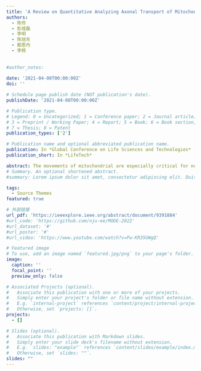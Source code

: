 ```yaml
---
title: 'A Review on Quantitative Analyzing Axonal Transport of Mitochondria'
authors:
  - 陈佟
  - 彭成磊
  - 李明
  - 陈旭东
  - 都思丹
  - 李杨
  
  
#author_notes:
  
date: '2021-04-08T00:00:00Z'
doi: ''

# Schedule page publish date (NOT publication's date).
publishDate: '2021-04-08T00:00:00Z'

# Publication type.
# Legend: 0 = Uncategorized; 1 = Conference paper; 2 = Journal article;
# 3 = Preprint / Working Paper; 4 = Report; 5 = Book; 6 = Book section;
# 7 = Thesis; 8 = Patent
publication_types: ['2']

# Publication name and optional abbreviated publication name.
publication: In *Global Conference on Life Sciences and Technologies*
publication_short: In *LifeTech*

abstract: The movements of mitochondrial are especially critical for neuronal growth and function. However, to analyze and quantify this process is technically challenging. Different from traditional hand-drawn method which lacks efficiency, we focus on automatic methods, which consist three key aspects (image enhancement, trajectories tracking and quantitative analyzing) and provide a discussion about different issues in these steps.
# Summary. An optional shortened abstract.
#summary: Lorem ipsum dolor sit amet, consectetur adipiscing elit. Duis posuere tellus ac convallis placerat. Proin tincidunt magna sed ex sollicitudin condimentum.

tags:
  - Source Themes
featured: true

# 外部链接
url_pdf: 'https://ieeexplore.ieee.org/abstract/document/9391884'
#url_code: 'https://github.com/nju-ee/MODE-2022'
#url_dataset: '#'
#url_poster: '#'
#url_video: 'https://www.youtube.com/watch?v=Fw-KR35UWgQ'

# Featured image
# To use, add an image named `featured.jpg/png` to your page's folder.
image:
  caption: ''
  focal_point: ''
  preview_only: false

# Associated Projects (optional).
#   Associate this publication with one or more of your projects.
#   Simply enter your project's folder or file name without extension.
#   E.g. `internal-project` references `content/project/internal-project/index.md`.
#   Otherwise, set `projects: []`.
projects:
  - []

# Slides (optional).
#   Associate this publication with Markdown slides.
#   Simply enter your slide deck's filename without extension.
#   E.g. `slides: "example"` references `content/slides/example/index.md`.
#   Otherwise, set `slides: ""`.
slides: ""
---
```

